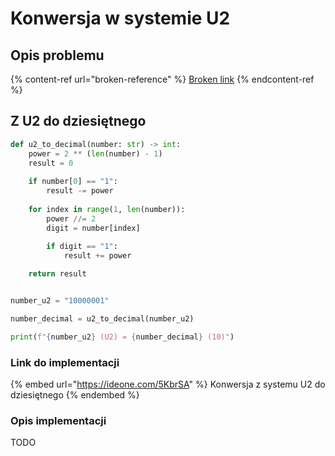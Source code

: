 # Konwersja w systemie U2

## Opis problemu

{% content-ref url="broken-reference" %}
[Broken link](broken-reference)
{% endcontent-ref %}

## Z U2 do dziesiętnego

```python
def u2_to_decimal(number: str) -> int:
    power = 2 ** (len(number) - 1)
    result = 0
    
    if number[0] == "1":
        result -= power
        
    for index in range(1, len(number)):
        power //= 2
        digit = number[index]
        
        if digit == "1":
            result += power

    return result


number_u2 = "10000001"

number_decimal = u2_to_decimal(number_u2)

print(f"{number_u2} (U2) = {number_decimal} (10)")
```

### Link do implementacji

{% embed url="https://ideone.com/5KbrSA" %}
Konwersja z systemu U2 do dziesiętnego
{% endembed %}

### Opis implementacji

TODO
